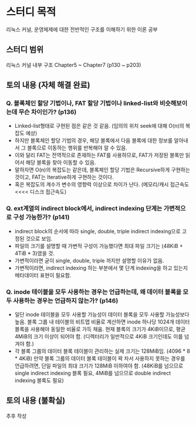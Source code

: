 # 스터디 목적

리눅스 커널, 운영체제에 대한 전반적인 구조를 이해하기 위한 이론 공부

## 스터디 범위

리눅스 커널 내부 구조 Chapter5 ~ Chapter7 (p130 ~ p203)

## 토의 내용 (자체 해결 완료)

### Q. 블록체인 할당 기법이나, FAT 할당 기법이나 linked-list와 비슷해보이는데 무슨 차이인가? (p136)

* Linked-list형태로 구현된 점은 같은 것 같음. (임의의 위치 seek에 대해 O(n)의 복잡도 예상)
* 하지만 블록체인 할당 기법의 경우, 해당 블록에서 다음 블록에 대한 정보를 알아내서
  그 블록으로 이동하는 행위를 반복해야 알 수 있음.
* 이와 달리 FAT는 전역적으로 존재하는 FAT를 사용하므로, FAT가 저장된 블록만 읽어서
  해당 블록을 찾아 이동할 수 있음.
* 말하자면 O(n)의 복잡도는 같은데, 블록체인 할당 기법은 Recursive하게 구현하는 것이고,
  FAT는 Iterative하게 구현하는 것이다. 
* 혹은 복잡도의 계수가 변수의 영향력 이상으로 차이가 난다. (메모리/캐시 접근속도 <<<< 디스크 접근속도)

### Q. ext계열의 indirect block에서, indirect indexing 단계는 가변적으로 구성 가능한가? (p141)

* indirect block의 순서에 따라 single, double, triple indirect indexing으로 고정된 것으로 보임.
* 파일의 크기를 설명할 때 가변적 구성이 가능했다면 최대 파일 크기는 (48KiB + 4TiB * 3)였을 것.
* 가변적이라면 굳이 single, double, triple 까지만 설명할 이유가 없음.
* 가변적이라면, indirect indexing 하는 부분에서 몇 단계 indexing을 하고 있는지 메타데이터 표현이 필요함.

### Q. inode 테이블을 모두 사용하는 경우는 언급하는데, 왜 데이터 블록을 모두 사용하는 경우는 언급하지 않는가? (p146)

* 일단 inode 테이블을 모두 사용할 가능성이 데이터 블록을 모두 사용할 가능성보다 높음.
  블록 그룹 내 테이블의 비트맵 비율로 계산하면 inode 하나당 1024개 데이터 블록을 사용해야 동일한 비율로 가득 채움.
  현재 블록의 크기가 4KiB이므로, 평균 4MiB의 크기 이상이 되어야 함. (디렉터리가 일반적으로 4KiB 크기인데도 이를 넘겨야 함.)
* 각 블록 그룹의 데이터 블록 테이블이 관리하는 실제 크기는 128MiB임. (4096 * 8 * 4KiB)
  만약 블록 그룹의 데이터 블록 테이블이 꽉 차서 사용하지 못하는 경우를 언급하려면, 단일 파일의 최대 크기가 128MiB 이하여야 함.
  (48KiB를 넘으므로 single indirect indexing 블록 필요, 4MiB를 넘으므로 double indirect indexing 블록도 필요)

## 토의 내용 (불확실)

추후 작성

